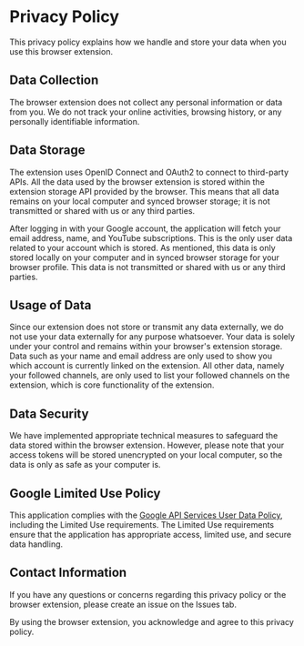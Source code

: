 # Privacy Policy

This privacy policy explains how we handle and store your data when you use this browser extension.

## Data Collection

The browser extension does not collect any personal information or data from you. We do not track your online activities, browsing history, or any personally identifiable information.

## Data Storage

The extension uses OpenID Connect and OAuth2 to connect to third-party APIs. All the data used by the browser extension is stored within the extension storage API provided by the browser. This means that all data remains on your local computer and synced browser storage; it is not transmitted or shared with us or any third parties.

After logging in with your Google account, the application will fetch your email address, name, and YouTube subscriptions. This is the only user data related to your account which is stored. As mentioned, this data is only stored locally on your computer and in synced browser storage for your browser profile. This data is not transmitted or shared with us or any third parties.

## Usage of Data

Since our extension does not store or transmit any data externally, we do not use your data externally for any purpose whatsoever. Your data is solely under your control and remains within your browser's extension storage. Data such as your name and email address are only used to show you which account is currently linked on the extension. All other data, namely your followed channels, are only used to list your followed channels on the extension, which is core functionality of the extension.

## Data Security

We have implemented appropriate technical measures to safeguard the data stored within the browser extension. However, please note that your access tokens will be stored unencrypted on your local computer, so the data is only as safe as your computer is.

## Google Limited Use Policy

This application complies with the [Google API Services User Data Policy](https://developers.google.com/terms/api-services-user-data-policy), including the Limited Use requirements. The Limited Use requirements ensure that the application has appropriate access, limited use, and secure data handling.

## Contact Information
If you have any questions or concerns regarding this privacy policy or the browser extension, please create an issue on the Issues tab.

By using the browser extension, you acknowledge and agree to this privacy policy.
